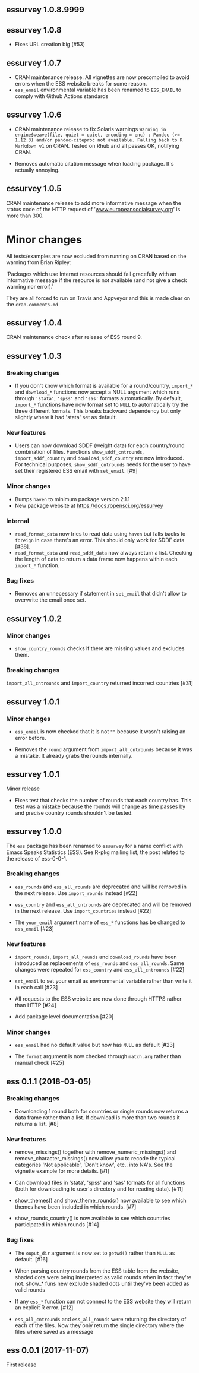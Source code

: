 ## essurvey 1.0.8.9999

## essurvey 1.0.8

- Fixes URL creation big (#53)

## essurvey 1.0.7

- CRAN maintenance release. All vignettes are now precompiled to avoid errors when the ESS website breaks for some reason.
- `ess_email` environmental variable has been renamed to `ESS_EMAIL` to comply with Github Actions standards

## essurvey 1.0.6

- CRAN maintenance release to fix Solaris warnings `Warning in engine$weave(file, quiet = quiet, encoding = enc) : Pandoc (>= 1.12.3) and/or pandoc-citeproc not available. Falling back to R Markdown v1` on CRAN. Tested on Rhub and all passes OK, notifying CRAN.

- Removes automatic citation message when loading package. It's actually annoying.

## essurvey 1.0.5

CRAN maintenance release to add more informative message when the status code of the HTTP request of 'www.europeansocialsurvey.org' is more than 300.

# Minor changes

All tests/examples are now excluded from running on CRAN based on the warning from Brian Ripley:

'Packages which use Internet resources should fail gracefully with an
informative message if the resource is not available (and not give a check
warning nor error).'

They are all forced to run on Travis and Appveyor and this is made clear on the `cran-comments.md`

## essurvey 1.0.4

CRAN maintenance check after release of ESS round 9.

## essurvey 1.0.3

### Breaking changes

* If you don't know which format is available for a round/country, `import_*` and `download_*` functions now accept a NULL argument which runs through `'stata'`, `'spss'` and `'sas'` formats automatically. By default, `import_*` functions have now format set to `NULL` to automatically try the three different formats. This breaks backward dependency but only slightly where it had 'stata' set as default.

### New features

* Users can now download SDDF (weight data) for each country/round combination of files. Functions `show_sddf_cntrounds`, `import_sddf_country` and `download_sddf_country` are now introduced. For technical purposes, `show_sddf_cntrounds` needs for the user to have set their registered ESS email with `set_email`. [#9]

### Minor changes

* Bumps `haven` to minimum package version 2.1.1
* New package website at https://docs.ropensci.org/essurvey

### Internal

* `read_format_data` now tries to read data using `haven` but falls backs to `foreign` in case there's an error. This should only work for SDDF data [#38].
* `read_format_data` and `read_sddf_data` now always return a list. Checking the length of data to return a data frame now happens within each `import_*` function.

### Bug fixes

* Removes an unnecessary if statement in `set_email` that didn't allow to overwrite the email once set.

## essurvey 1.0.2

### Minor changes

* `show_country_rounds` checks if there are missing values and excludes them.

### Breaking changes

`import_all_cntrounds` and `import_country` returned incorrect countries [#31]

## essurvey 1.0.1

### Minor changes

* `ess_email` is now checked that it is not `""` because it wasn't raising an error before.

* Removes the `round` argument from `import_all_cntrounds` because it was a mistake. It already grabs the rounds internally.

## essurvey 1.0.1

Minor release

* Fixes test that checks the number of rounds that each country has. This test was a mistake
because the rounds will change as time passes by and precise country rounds shouldn't be
tested.

## essurvey 1.0.0

The `ess` package has been renamed to `essurvey` for a name conflict with Emacs Speaks Statistics (ESS). See R-pkg mailing list, the post related to the release of ess-0-0-1.

### Breaking changes

* `ess_rounds` and `ess_all_rounds` are deprecated and will be removed in the next release. Use `import_rounds` instead [#22]

* `ess_country` and `ess_all_cntrounds` are deprecated and will be removed in the next release. Use `import_countries` instead [#22]

* The `your_email` argument name of `ess_*` functions has be changed to `ess_email` [#23]

### New features

* `import_rounds`, `import_all_rounds` and `download_rounds` have been introduced as
replacements of `ess_rounds` and `ess_all_rounds`. Same changes were repeated for
`ess_country` and `ess_all_cntrounds` [#22]

* `set_email` to set your email as environmental variable rather than write it in each call [#23]

* All requests to the ESS website are now done through HTTPS rather than HTTP [#24]

* Add package level documentation [#20]

### Minor changes

* `ess_email` had no default value but now has `NULL` as default [#23]

* The `format` argument is now checked through `match.arg` rather than manual check [#25]

## ess 0.1.1 (2018-03-05)

### Breaking changes

* Downloading 1 round both for countries or single rounds now returns a data frame rather than a list. If download is more than two rounds it returns a list. [#8]

### New features

* remove_missings() together with remove_numeric_missings() and remove_character_missings() now allow you to recode the typical categories 'Not applicable', 'Don't know', etc.. into NA's. See the vignette example for more details. [#1]

* Can download files in 'stata', 'spss' and 'sas' formats for all functions (both for downloading to user's directory and for reading data). [#11]

* show_themes() and show_theme_rounds() now available to see which themes have been included in which rounds. [#7]

* show_rounds_country() is now available to see which countries participated in which rounds [#14]

### Bug fixes

* The `ouput_dir` argument is now set to `getwd()` rather than `NULL` as default. [#16]

* When parsing country rounds from the ESS table from the website, shaded dots were being interpreted as valid rounds when in fact they're not. show_* funs new exclude shaded dots until they've been added as valid rounds

* If any `ess_*` function can not connect to the ESS website they will return an explicit R error. [#12]

* `ess_all_cntrounds` and `ess_all_rounds` were returning the directory of each of the files. Now they only return the single directory where the files where saved as a message

## ess 0.0.1 (2017-11-07)

First release

